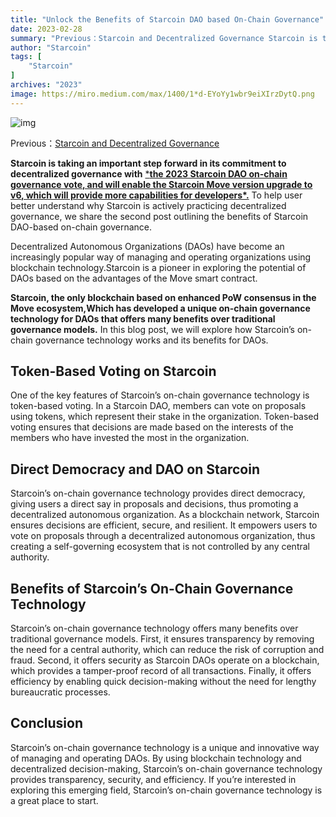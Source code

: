 ```yaml
---
title: "Unlock the Benefits of Starcoin DAO based On-Chain Governance"
date: 2023-02-28
summary: "Previous：Starcoin and Decentralized Governance Starcoin is taking an important step forward in its commitment to decentralized governance..."
author: "Starcoin"
tags: [
    "Starcoin"
]
archives: "2023"
image: https://miro.medium.com/max/1400/1*d-EYoYy1wbr9eiXIrzDytQ.png
---
```


![img](https://miro.medium.com/max/1400/1*d-EYoYy1wbr9eiXIrzDytQ.png)

Previous：[Starcoin and Decentralized Governance](https://medium.com/@starcoin/starcoin-and-decentralized-governance-ede422e106aa)

**Starcoin is taking an important step forward in its commitment to decentralized governance with** [***the 2023 Starcoin DAO on-chain governance vote, and will enable the Starcoin Move version upgrade to v6, which will provide more capabilities for developers\*.**](https://twitter.com/StarcoinSTC/status/1628273434794016768) To help user better understand why Starcoin is actively practicing decentralized governance, we share the second post outlining the benefits of Starcoin DAO-based on-chain governance.

Decentralized Autonomous Organizations (DAOs) have become an increasingly popular way of managing and operating organizations using blockchain technology.Starcoin is a pioneer in exploring the potential of DAOs based on the advantages of the Move smart contract.

**Starcoin, the only blockchain based on enhanced PoW consensus in the Move ecosystem,Which has developed a unique on-chain governance technology for DAOs that offers many benefits over traditional governance models.** In this blog post, we will explore how Starcoin’s on-chain governance technology works and its benefits for DAOs.

## Token-Based Voting on Starcoin

One of the key features of Starcoin’s on-chain governance technology is token-based voting. In a Starcoin DAO, members can vote on proposals using tokens, which represent their stake in the organization. Token-based voting ensures that decisions are made based on the interests of the members who have invested the most in the organization.

## **Direct Democracy and DAO on Starcoin**

Starcoin’s on-chain governance technology provides direct democracy, giving users a direct say in proposals and decisions, thus promoting a decentralized autonomous organization. As a blockchain network, Starcoin ensures decisions are efficient, secure, and resilient. It empowers users to vote on proposals through a decentralized autonomous organization, thus creating a self-governing ecosystem that is not controlled by any central authority.

## Benefits of Starcoin’s On-Chain Governance Technology

Starcoin’s on-chain governance technology offers many benefits over traditional governance models. First, it ensures transparency by removing the need for a central authority, which can reduce the risk of corruption and fraud. Second, it offers security as Starcoin DAOs operate on a blockchain, which provides a tamper-proof record of all transactions. Finally, it offers efficiency by enabling quick decision-making without the need for lengthy bureaucratic processes.

## Conclusion

Starcoin’s on-chain governance technology is a unique and innovative way of managing and operating DAOs. By using blockchain technology and decentralized decision-making, Starcoin’s on-chain governance technology provides transparency, security, and efficiency. If you’re interested in exploring this emerging field, Starcoin’s on-chain governance technology is a great place to start.
